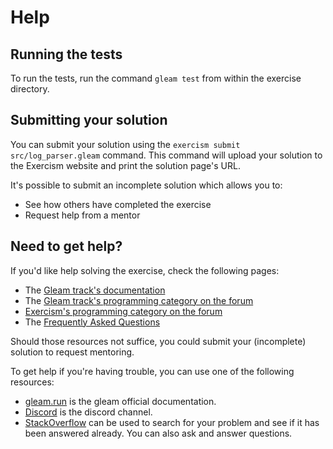 # Help

## Running the tests

To run the tests, run the command `gleam test` from within the exercise directory.

## Submitting your solution

You can submit your solution using the `exercism submit src/log_parser.gleam` command.
This command will upload your solution to the Exercism website and print the solution page's URL.

It's possible to submit an incomplete solution which allows you to:

- See how others have completed the exercise
- Request help from a mentor

## Need to get help?

If you'd like help solving the exercise, check the following pages:

- The [Gleam track's documentation](https://exercism.org/docs/tracks/gleam)
- The [Gleam track's programming category on the forum](https://forum.exercism.org/c/programming/gleam)
- [Exercism's programming category on the forum](https://forum.exercism.org/c/programming/5)
- The [Frequently Asked Questions](https://exercism.org/docs/using/faqs)

Should those resources not suffice, you could submit your (incomplete) solution to request mentoring.

To get help if you're having trouble, you can use one of the following resources:

- [gleam.run](https://gleam.run/documentation/) is the gleam official documentation.
- [Discord](https://discord.gg/Fm8Pwmy) is the discord channel.
- [StackOverflow](https://stackoverflow.com/questions/tagged/gleam) can be used to search for your problem and see if it has been answered already. You can also ask and answer questions.
